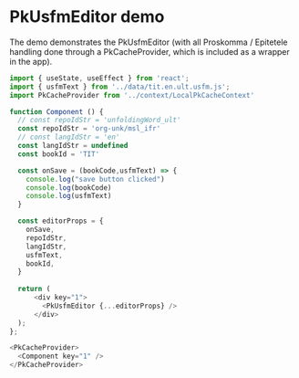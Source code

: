 # PkUsfmEditor demo

The demo demonstrates the PkUsfmEditor (with all Proskomma / Epitetele handling done through a PkCacheProvider, 
 which is included as a wrapper in the app).

```js
import { useState, useEffect } from 'react';
import { usfmText } from '../data/tit.en.ult.usfm.js';
import PkCacheProvider from '../context/LocalPkCacheContext'

function Component () {
  // const repoIdStr = 'unfoldingWord_ult'
  const repoIdStr = 'org-unk/msl_ifr'
  // const langIdStr = 'en'
  const langIdStr = undefined
  const bookId = 'TIT'

  const onSave = (bookCode,usfmText) => {
    console.log("save button clicked")
    console.log(bookCode)
    console.log(usfmText)
  }

  const editorProps = {
    onSave,
    repoIdStr,
    langIdStr,
    usfmText,
    bookId,
  }
  
  return (
      <div key="1">
        <PkUsfmEditor {...editorProps} />
      </div>
  );
};  

<PkCacheProvider>
  <Component key="1" />
</PkCacheProvider>

```
